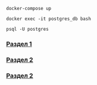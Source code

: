`docker-compose up`

`docker exec -it postgres_db bash`

`psql -U postgres`

### [Раздел 1]()
### [Раздел 2]()
### [Раздел 2]()
